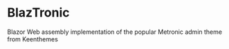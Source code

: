 # BlazTronic
Blazor Web assembly implementation of the popular Metronic admin theme from Keenthemes
